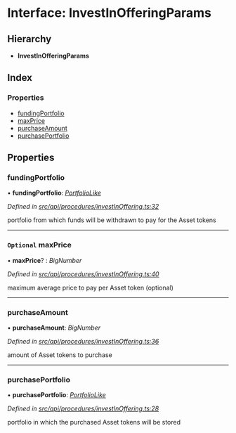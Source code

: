 # Interface: InvestInOfferingParams

## Hierarchy

* **InvestInOfferingParams**

## Index

### Properties

* [fundingPortfolio](investinofferingparams.md#fundingportfolio)
* [maxPrice](investinofferingparams.md#optional-maxprice)
* [purchaseAmount](investinofferingparams.md#purchaseamount)
* [purchasePortfolio](investinofferingparams.md#purchaseportfolio)

## Properties

###  fundingPortfolio

• **fundingPortfolio**: *[PortfolioLike](../globals.md#portfoliolike)*

*Defined in [src/api/procedures/investInOffering.ts:32](https://github.com/PolymathNetwork/polymesh-sdk/blob/4f2fd432/src/api/procedures/investInOffering.ts#L32)*

portfolio from which funds will be withdrawn to pay for the Asset tokens

___

### `Optional` maxPrice

• **maxPrice**? : *BigNumber*

*Defined in [src/api/procedures/investInOffering.ts:40](https://github.com/PolymathNetwork/polymesh-sdk/blob/4f2fd432/src/api/procedures/investInOffering.ts#L40)*

maximum average price to pay per Asset token (optional)

___

###  purchaseAmount

• **purchaseAmount**: *BigNumber*

*Defined in [src/api/procedures/investInOffering.ts:36](https://github.com/PolymathNetwork/polymesh-sdk/blob/4f2fd432/src/api/procedures/investInOffering.ts#L36)*

amount of Asset tokens to purchase

___

###  purchasePortfolio

• **purchasePortfolio**: *[PortfolioLike](../globals.md#portfoliolike)*

*Defined in [src/api/procedures/investInOffering.ts:28](https://github.com/PolymathNetwork/polymesh-sdk/blob/4f2fd432/src/api/procedures/investInOffering.ts#L28)*

portfolio in which the purchased Asset tokens will be stored
